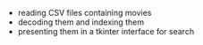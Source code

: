  - reading CSV files containing movies
 - decoding them and indexing them
 - presenting them in a tkinter interface for search